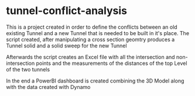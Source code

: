 # tunnel-conflict-analysis

This is a project created in order to define the conflicts between an old existing Tunnel and a new Tunnel that is needed to be built in it's place.
The script created, after manipulating a cross section geomtry produces a Tunnel solid
and a solid sweep for the new Tunnel

Afterwards the script creates an Excel file with all the intersection and non-intersection points and the measurements of the distances of the top Level of the two tunnels

In the end a PowerBI dashboard is created combining the 3D Model along with the data created with Dynamo
